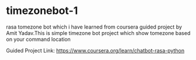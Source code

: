 # timezonebot-1
rasa tomezone bot which i have learned from coursera guided project by Amit Yadav.This is simple timezone bot project which show tomezone based on your command location

Guided Project Link: https://www.coursera.org/learn/chatbot-rasa-python
